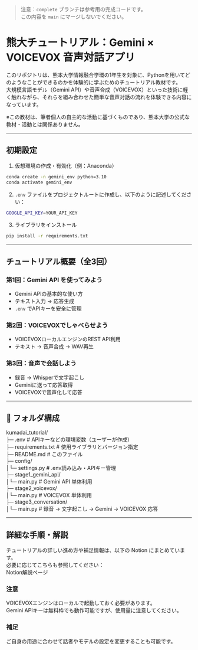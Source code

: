 > 注意：`complete` ブランチは参考用の完成コードです。  
> この内容を `main` にマージしないでください。  

# 熊大チュートリアル：Gemini × VOICEVOX 音声対話アプリ  

このリポジトリは、熊本大学情報融合学環の1年生を対象に、Pythonを用いてどのようなことができるのかを体験的に学ぶためのチュートリアル教材です。  
大規模言語モデル（Gemini API）や音声合成（VOICEVOX）といった技術に軽く触れながら、それらを組み合わせた簡単な音声対話の流れを体験できる内容になっています。  

※この教材は、筆者個人の自主的な活動に基づくものであり、熊本大学の公式な教材・活動とは関係ありません。  

---

## 初期設定  

1. 仮想環境の作成・有効化（例：Anaconda）  

```bash
conda create -n gemini_env python=3.10
conda activate gemini_env
```

2. `.env` ファイルをプロジェクトルートに作成し、以下のように記述してください：  
```bash
GOOGLE_API_KEY=YOUR_API_KEY
```

3. ライブラリをインストール  
```bash
pip install -r requirements.txt
```

---  

## チュートリアル概要（全3回）  

### 第1回：Gemini API を使ってみよう  
- Gemini APIの基本的な使い方  
- テキスト入力 → 応答生成  
- `.env` でAPIキーを安全に管理  

### 第2回：VOICEVOXでしゃべらせよう  
- VOICEVOXローカルエンジンのREST API利用  
- テキスト → 音声合成 → WAV再生  

### 第3回：音声で会話しよう  
- 録音 → Whisperで文字起こし  
- Geminiに送って応答取得  
- VOICEVOXで音声化して応答  

---  

## 📁 フォルダ構成  

kumadai_tutorial/  
├─ .env # APIキーなどの環境変数（ユーザーが作成）  
├─ requirements.txt # 使用ライブラリとバージョン指定  
├─ README.md # このファイル  
├─ config/  
│└─ settings.py # .env読み込み・APIキー管理  
├─ stage1_gemini_api/  
│└─ main.py # Gemini API 単体利用  
├─ stage2_voicevox/  
│└─ main.py # VOICEVOX 単体利用  
├─ stage3_conversation/  
│└─ main.py # 録音 → 文字起こし → Gemini → VOICEVOX 応答  

--- 

## 詳細な手順・解説
チュートリアルの詳しい進め方や補足情報は、以下の Notion にまとめています。    
必要に応じてこちらも参照してください：  
Notion解説ページ  

### 注意
VOICEVOXエンジンはローカルで起動しておく必要があります。  
Gemini APIキーは無料枠でも動作可能ですが、使用量に注意してください。  

### 補足
ご自身の用途に合わせて話者やモデルの設定を変更することも可能です。  